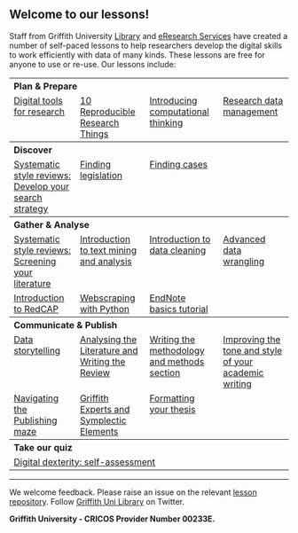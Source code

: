 <HTML>
<head> </head>
<body>

<h2>Welcome to our lessons!</h2>

<p>Staff from Griffith University <a href="https://www.griffith.edu.au/library">Library</a> and <a href="https://www.griffith.edu.au/eresearch-services">eResearch Services</a> have created a number of self-paced lessons to help researchers develop the digital skills to work efficiently with data of many kinds. These lessons are free for anyone to use or re-use. Our lessons include:</p>
  
<table>
  <tr>
    <th colspan="4" align="left">Plan & Prepare</th>
  </tr>
  <tr>
    <td valign="top" align="left"><a href="https://griffithunilibrary.github.io/digital-tools/">Digital tools for research</a></td>
    <td valign="top" align="left"><a href="https://guereslib.github.io/ten-reproducible-research-things/">10 Reproducible Research Things</a></td>
    <td valign="top" align="left"><a href="https://griffithunilibrary.github.io/intro-computational-thinking/">Introducing computational thinking</a></td>
    <td valign="top" align="left"><a href="https://griffithunilibrary.github.io/research-data-management/">Research data management</a></td>   
  </tr>

  <tr>
    <th colspan="4" align="left">Discover</th>
  </tr>
  <tr> 
    <td valign="top" align="left"><a href="https://griffithunilibrary.github.io/SSR-Develop-your-search-strategy/">Systematic style reviews: Develop your search strategy</a></td>
    <td valign="top" align="left"><a href="https://griffithunilibrary.github.io/finding-legislation/#/">Finding legislation</a></td>
    <td valign="top" align="left"><a href="https://griffithunilibrary.github.io/finding-cases/#/">Finding cases</a></td>
    <td> </td>
  </tr>
  <tr>
  <th colspan="4" align="left">Gather & Analyse</th>  
  </tr>
  <tr>
    <td valign="top" align="left"><a href="https://griffithunilibrary.github.io/systematic-review-screening/">Systematic style reviews: Screening your literature</a></td>
    <td valign="top" align="left"><a href="https://griffithunilibrary.github.io/intro-text-mining-analysis/">Introduction to text mining and analysis</a></td>
    <td valign="top" align="left"><a href="https://griffithunilibrary.github.io/data-cleaning-intro/">Introduction to data cleaning</a></td>
    <td valign="top" align="left"><a href="https://griffithunilibrary.github.io/advanced-data-wrangle-2/">Advanced data wrangling</a></td>
  </tr>
  
  <tr>
     <td valign="top" align="left"><a href="https://griffithunilibrary.github.io/redcap-intro/">Introduction to RedCAP</a></td>
     <td valign="top" align="left"><a href="https://gu-eresearch.github.io/web_scraping_workshop/">Webscraping with Python</a></td>
    <td valign="top" align="left"><a href="https://griffithunilibrary.github.io/EndNote-Basics-Tutorial/">EndNote basics tutorial</a></td>
  </tr>
  <tr>
  <th colspan="4" align="left">Communicate & Publish</th>  
  </tr>
  <tr>
    <td valign="top" align="left"><a href="https://griffithunilibrary.github.io/data-storytelling/">Data storytelling</a></td>
    <td valign="top" align="left"><a href="https://griffithunilibrary.github.io/Analysing-the-Literature-and-Writing-the-Review/">Analysing the Literature and Writing the Review</a></td>
    <td valign="top" align="left"><a href="https://griffithunilibrary.github.io/writing-methodology-methods/">Writing the methodology and methods section</a></td>
    <td valign="top" align="left"><a href="https://griffithunilibrary.github.io/Improving-tone-and-style/">Improving the tone and style of your academic writing</a></td>
  </tr> 
   <tr>
     <td valign="top" align="left"><a href="https://griffithunilibrary.github.io/publishing-maze/">Navigating the Publishing maze</a></td>
    <td valign="top" align="left"><a href="https://griffithunilibrary.github.io/Griffith-Experts-and-Symplectic-Elements/">Griffith Experts and Symplectic Elements</a></td>
    <td valign="top" align="left"><a href="https://griffithunilibrary.github.io/formatting-your-thesis/">Formatting your thesis</a></td>
  </tr> 
  <tr>
  <th colspan="4" align="left">Take our quiz</th>  
  </tr>
  <tr>
   <td colspan="4" valign="top" align="left"><a href="https://griffithunilibrary.github.io/digital-dexterity//">Digital dexterity: self-assessment</a></td>
  </tr>
</table>

<hr>

<p>We welcome feedback. Please raise an issue on the relevant <a href="https://github.com/orgs/GriffithUniLibrary/repositories">lesson repository</a>. Follow <a href="https://twitter.com/GriffithLibrary">Griffith Uni Library</a> on Twitter.</p>

<strong>Griffith University - CRICOS Provider Number 00233E.</strong>

</body>
</HTML>
